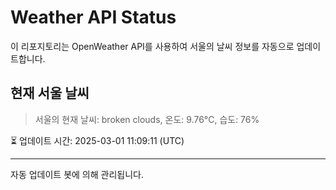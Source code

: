 
# Weather API Status

이 리포지토리는 OpenWeather API를 사용하여 서울의 날씨 정보를 자동으로 업데이트합니다.

## 현재 서울 날씨
> 서울의 현재 날씨: broken clouds, 온도: 9.76°C, 습도: 76%

⏳ 업데이트 시간: 2025-03-01 11:09:11 (UTC)

---
자동 업데이트 봇에 의해 관리됩니다.

